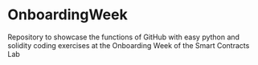 # OnboardingWeek
Repository to showcase the functions of GitHub with easy python and solidity coding exercises at the Onboarding Week of the Smart Contracts Lab
